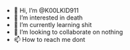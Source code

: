 - 👋 Hi, I’m @K00LKID911
- 👀 I’m interested in death
- 🌱 I’m currently learning shit
- 💞️ I’m looking to collaborate on nothing
- 📫 How to reach me dont

<!---
K00LKID911/K00LKID911 is a ✨ special ✨ repository because its `README.md` (this file) appears on your GitHub profile.
You can click the Preview link to take a look at your changes.
--->
